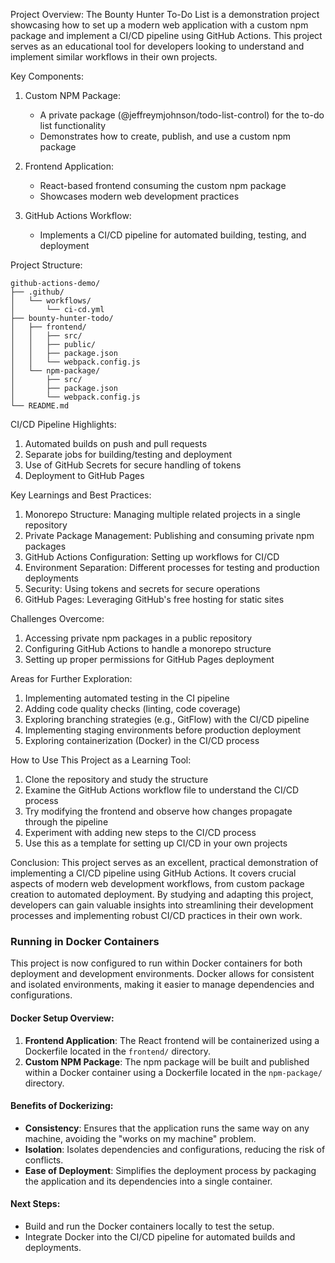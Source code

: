 Project Overview:
The Bounty Hunter To-Do List is a demonstration project showcasing how to set up a modern web application with a custom npm package and implement a CI/CD pipeline using GitHub Actions. This project serves as an educational tool for developers looking to understand and implement similar workflows in their own projects.

Key Components:
1. Custom NPM Package:
   - A private package (@jeffreymjohnson/todo-list-control) for the to-do list functionality
   - Demonstrates how to create, publish, and use a custom npm package

2. Frontend Application:
   - React-based frontend consuming the custom npm package
   - Showcases modern web development practices

3. GitHub Actions Workflow:
   - Implements a CI/CD pipeline for automated building, testing, and deployment

Project Structure:
```
github-actions-demo/
├── .github/
│   └── workflows/
│       └── ci-cd.yml
├── bounty-hunter-todo/
│   ├── frontend/
│   │   ├── src/
│   │   ├── public/
│   │   ├── package.json
│   │   └── webpack.config.js
│   └── npm-package/
│       ├── src/
│       ├── package.json
│       └── webpack.config.js
└── README.md
```

CI/CD Pipeline Highlights:
1. Automated builds on push and pull requests
2. Separate jobs for building/testing and deployment
3. Use of GitHub Secrets for secure handling of tokens
4. Deployment to GitHub Pages

Key Learnings and Best Practices:
1. Monorepo Structure: Managing multiple related projects in a single repository
2. Private Package Management: Publishing and consuming private npm packages
3. GitHub Actions Configuration: Setting up workflows for CI/CD
4. Environment Separation: Different processes for testing and production deployments
5. Security: Using tokens and secrets for secure operations
6. GitHub Pages: Leveraging GitHub's free hosting for static sites

Challenges Overcome:
1. Accessing private npm packages in a public repository
2. Configuring GitHub Actions to handle a monorepo structure
3. Setting up proper permissions for GitHub Pages deployment

Areas for Further Exploration:
1. Implementing automated testing in the CI pipeline
2. Adding code quality checks (linting, code coverage)
3. Exploring branching strategies (e.g., GitFlow) with the CI/CD pipeline
4. Implementing staging environments before production deployment
5. Exploring containerization (Docker) in the CI/CD process

How to Use This Project as a Learning Tool:
1. Clone the repository and study the structure
2. Examine the GitHub Actions workflow file to understand the CI/CD process
3. Try modifying the frontend and observe how changes propagate through the pipeline
4. Experiment with adding new steps to the CI/CD process
5. Use this as a template for setting up CI/CD in your own projects

Conclusion:
This project serves as an excellent, practical demonstration of implementing a CI/CD pipeline using GitHub Actions. It covers crucial aspects of modern web development workflows, from custom package creation to automated deployment. By studying and adapting this project, developers can gain valuable insights into streamlining their development processes and implementing robust CI/CD practices in their own work.

### Running in Docker Containers

This project is now configured to run within Docker containers for both deployment and development environments. 
Docker allows for consistent and isolated environments, making it easier to manage dependencies and configurations.

#### Docker Setup Overview:
1. **Frontend Application**: The React frontend will be containerized using a Dockerfile located in the `frontend/` directory.
2. **Custom NPM Package**: The npm package will be built and published within a Docker container using a Dockerfile located in the `npm-package/` directory.

#### Benefits of Dockerizing:
- **Consistency**: Ensures that the application runs the same way on any machine, avoiding the "works on my machine" problem.
- **Isolation**: Isolates dependencies and configurations, reducing the risk of conflicts.
- **Ease of Deployment**: Simplifies the deployment process by packaging the application and its dependencies into a single container.

#### Next Steps:
- Build and run the Docker containers locally to test the setup.
- Integrate Docker into the CI/CD pipeline for automated builds and deployments.
